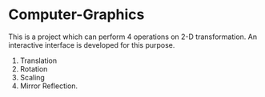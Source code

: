 # Computer-Graphics
This is a project which can perform 4 operations on 2-D transformation. An interactive interface is developed for this purpose.

1. Translation
2. Rotation
3. Scaling
4. Mirror Reflection.
